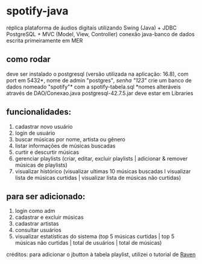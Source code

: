 # spotify-java

réplica plataforma de áudios digitais utilizando Swing (Java) + JDBC PostgreSQL + MVC (Model, View, Controller)
conexão java-banco de dados escrita primeiramente em MER

## como rodar
deve ser instalado o postgresql (versão utilizada na aplicação: 16.8), com port em 5432*, nome de admin "postgres"*, senha "123"*
crie um banco de dados nomeado "spotify"* com a spotify-tabela.sql
*nomes alteráveis através de DAO/Conexao.java
postgresql-42.7.5.jar deve estar em Libraries

## funcionalidades:
1. cadastrar novo usuário
2. login de usuário
3. buscar músicas por nome, artista ou gênero
4. listar informações de músicas buscadas
5. curtir e descurtir músicas
6. gerenciar playlists (criar, editar, excluir playlists | adicionar & remover músicas de playlists)
7. visualizar histórico (visualizar ultimas 10 músicas buscadas I visualizar lista de músicas curtidas | visualizar lista de músicas não curtidas)

## para ser adicionado:
1. login como adm
2. cadastrar e excluir músicas
3. cadastrar artistas
4. consultar usuários
5. visualizar estatísticas do sistema (top 5 músicas curtidas | top 5 músicas não curtidas | total de usuários | total de músicas)

créditos:
para adicionar o jbutton à tabela playlist, utilizei o tutorial de [Raven](https://github.com/DJ-Raven/raven-java-swing-tutorial-project/blob/main/LICENSE)